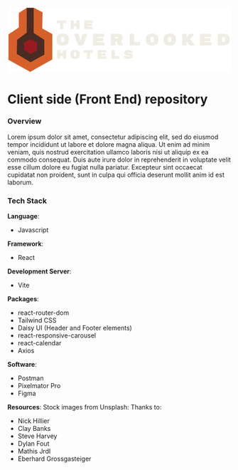 ![Overlooked Hotels Logo](./src/assets/logo.png)
# Client side (Front End) repository

### Overview
Lorem ipsum dolor sit amet, consectetur adipiscing elit, sed do eiusmod tempor incididunt ut labore et dolore magna aliqua. Ut enim ad minim veniam, quis nostrud exercitation ullamco laboris nisi ut aliquip ex ea commodo consequat. Duis aute irure dolor in reprehenderit in voluptate velit esse cillum dolore eu fugiat nulla pariatur. Excepteur sint occaecat cupidatat non proident, sunt in culpa qui officia deserunt mollit anim id est laborum.


### Tech Stack
**Language**: 
- Javascript

**Framework**: 
- React

**Development Server**: 
- Vite

**Packages**: 
- react-router-dom
- Tailwind CSS
- Daisy UI (Header and Footer elements)
- react-responsive-carousel
- react-calendar
- Axios

**Software**:
- Postman
- Pixelmator Pro 
- Figma

**Resources**:
Stock images from Unsplash:
Thanks to: 
- Nick Hillier
- Clay Banks
- Steve Harvey
- Dylan Fout
- Mathis Jrdl
- Eberhard Grossgasteiger



